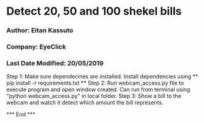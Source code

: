 # Detect 20, 50 and 100 shekel bills

### Author: Eitan Kassuto
### Company: EyeClick
### Last Date Modified: 20/05/2019

Step 1: Make sure dependecines are installed. Install dependencies using ** pip install -r requirements.txt **
Step 2: Run webcam_access.py file to execute program and open window created. Can run from terminal using "python webcam_access.py" in local folder.
Step 3: Show a bill to the webcam and watch it detect which amount the bill represents.

*** End ***
